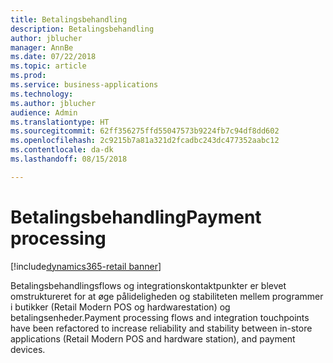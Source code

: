 ```yaml
---
title: Betalingsbehandling
description: Betalingsbehandling
author: jblucher
manager: AnnBe
ms.date: 07/22/2018
ms.topic: article
ms.prod: 
ms.service: business-applications
ms.technology: 
ms.author: jblucher
audience: Admin
ms.translationtype: HT
ms.sourcegitcommit: 62ff356275ffd55047573b9224fb7c94df8dd602
ms.openlocfilehash: 2c9215b7a81a321d2fcadbc243dc477352aabc12
ms.contentlocale: da-dk
ms.lasthandoff: 08/15/2018

---
```

#  <a name="payment-processing"></a><span data-ttu-id="cc3d4-103">Betalingsbehandling</span><span class="sxs-lookup"><span data-stu-id="cc3d4-103">Payment processing</span></span> 

[!include[dynamics365-retail banner](../includes/dynamics365-retail.md)]




<span data-ttu-id="cc3d4-104">Betalingsbehandlingsflows og integrationskontaktpunkter er blevet omstruktureret for at øge pålideligheden og stabiliteten mellem programmer i butikker (Retail Modern POS og hardwarestation) og betalingsenheder.</span><span class="sxs-lookup"><span data-stu-id="cc3d4-104">Payment processing flows and integration touchpoints have been refactored to increase reliability and stability between in-store applications (Retail Modern POS and hardware station), and payment devices.</span></span> 


